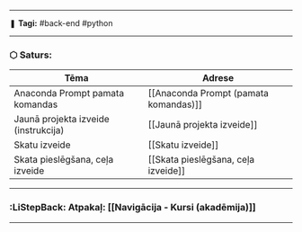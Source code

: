 ___

❚ **Tagi:** #back-end #python 

---
### ⬡ Saturs:

| Tēma                                 | Adrese                                |
| ------------------------------------ | ------------------------------------- |
| Anaconda Prompt pamata komandas      | [[Anaconda Prompt (pamata komandas)]] |
| Jaunā projekta izveide (instrukcija) | [[Jaunā projekta izveide]]            |
| Skatu izveide                        | [[Skatu izveide]]                     |
| Skata pieslēgšana, ceļa izveide      | [[Skata pieslēgšana, ceļa izveide]]   |

---
### :LiStepBack: Atpakaļ: [[Navigācija - Kursi (akadēmija)]]

___
